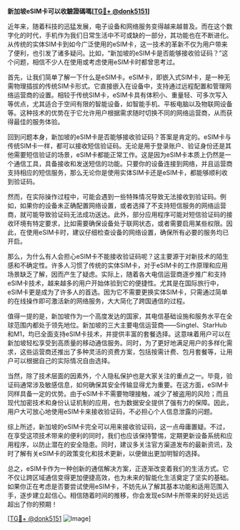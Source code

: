 **新加坡eSIM卡可以收驗證碼嗎[[TG💪+ @donk5151](https://t.me/s/donk5151)]**

近年来，随着科技的迅猛发展，电子设备和网络服务变得越来越普及。而在这个数字化的时代，手机作为我们日常生活中不可或缺的一部分，其功能也在不断进化。从传统的实体SIM卡到如今广泛使用的eSIM卡，这一技术的革新不仅为用户带来了便利，也引发了诸多疑问。比如，“新加坡的eSIM卡是否能够接收验证码？”这个问题，相信不少人在使用或考虑使用eSIM卡时都曾思考过。

首先，让我们简单了解一下什么是eSIM卡。eSIM卡，即嵌入式SIM卡，是一种无需物理插拔的传统SIM卡形式。它直接嵌入在设备中，支持通过远程配置和管理网络运营商的设置。相较于传统SIM卡，eSIM卡具有体积小、重量轻、可多次写入等优点，尤其适合于空间有限的智能设备，如智能手机、平板电脑以及物联网设备等。这种技术的优势在于它允许用户根据需求随时切换不同的网络运营商，从而获得最佳的服务体验。

回到问题本身，新加坡的eSIM卡是否能够接收验证码？答案是肯定的。eSIM卡与传统SIM卡一样，都可以接收短信验证码。无论是用于登录账户、验证身份还是其他需要短信验证的场景，eSIM卡都能正常工作。这是因为eSIM卡本质上仍然是一个通信工具，具备接收和发送短信的功能。只要你的设备连接到网络，并且运营商支持相应的短信服务，那么无论你是使用实体SIM卡还是eSIM卡，都能够顺利收到验证码。

然而，在实际操作过程中，可能会遇到一些特殊情况导致无法接收到验证码。例如，如果你的设备未正确配置网络设置，或者选择了不支持短信服务的网络运营商，就可能导致验证码无法成功送达。此外，部分应用程序可能对短信验证码的接收环境有特定要求，比如需要确保设备处于联网状态，或者需要启用某些权限。因此，在使用eSIM卡时，建议仔细检查设备的网络设置，确保所有必要的服务均已开启。

那么，为什么有人会担心eSIM卡不能接收验证码呢？这主要源于对新技术的陌生感和不确定性。许多人习惯了传统的实体SIM卡，对于eSIM卡的工作原理和应用场景缺乏了解，因而产生了疑虑。实际上，随着各大电信运营商逐步推广和支持eSIM卡技术，越来越多的用户开始体验到它的便捷性。尤其是在国际旅行中，eSIM卡更是成为了许多人的首选。因为它不需要更换实体SIM卡，只需通过简单的在线操作即可激活新的网络服务，大大简化了跨国通信的过程。

值得一提的是，新加坡作为一个高度发达的国家，其电信基础设施和服务水平在全球范围内都处于领先地位。新加坡的三大主要电信运营商——Singtel、StarHub和M1，均已全面支持eSIM卡技术，并提供丰富的套餐选择。这意味着用户可以在新加坡轻松享受到高质量的移动通信服务。同时，为了更好地满足用户的多样化需求，这些运营商还推出了多种灵活的资费方案，包括按需计费、包月套餐等，让用户可以根据自己的实际情况自由选择。

当然，除了技术层面的因素外，个人隐私保护也是大家关注的重点之一。毕竟，验证码通常涉及敏感信息，如何确保其安全传输显得尤为重要。在这方面，eSIM卡同样具备一定的优势。由于eSIM卡不需要物理接触，减少了被盗用的风险；而且现代加密技术和身份认证机制的应用，也为数据安全提供了强有力的保障。因此，用户大可放心地使用eSIM卡来接收验证码，不必担心个人信息泄露的问题。

综上所述，新加坡的eSIM卡完全可以用来接收验证码，这一点毋庸置疑。不过，在享受这项技术带来的便利的同时，我们也应该保持警惕，定期更新设备系统和应用程序，以防止潜在的安全隐患。同时，建议多关注官方渠道发布的最新资讯，及时了解有关eSIM卡的政策变化和技术更新，以便做出更加明智的选择。

总之，eSIM卡作为一种创新的通信解决方案，正逐渐改变着我们的生活方式。它不仅让跨区域通信变得更加便捷高效，也为未来的智能化生活奠定了坚实的基础。如果你正在考虑是否要尝试使用eSIM卡，不妨先从了解其基本功能和适用范围入手，逐步建立起信心。相信随着时间的推移，你会发现eSIM卡所带来的好处远远超出了你的预期！

[[TG💪+ @donk5151](https://t.me/s/donk5151) ![Image](https://i.postimg.cc/rwNCRYN7/Snipaste-2025-04-30-17-27-05.png)]